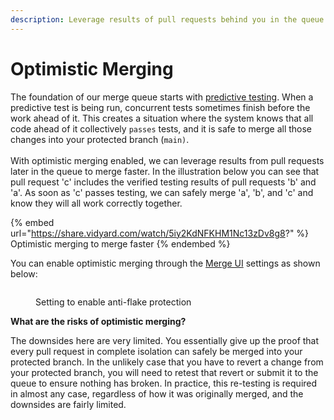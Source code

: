 ```yaml
---
description: Leverage results of pull requests behind you in the queue to merge faster
---
```


# Optimistic Merging

The foundation of our merge queue starts with [predictive testing](predictive-testing.md). When a predictive test is being run, concurrent tests sometimes finish before the work ahead of it. This creates a situation where the system knows that all code ahead of it collectively `passes` tests, and it is safe to merge all those changes into your protected branch (`main)`.\
\
With optimistic merging enabled, we can leverage results from pull requests later in the queue to merge faster. In the illustration below you can see that pull request 'c' includes the verified testing results of pull requests 'b' and 'a'. As soon as 'c' passes testing, we can safely merge 'a', 'b', and 'c' and know they will all work correctly together.

{% embed url="https://share.vidyard.com/watch/5iy2KdNFKHM1Nc13zDv8g8?" %}
Optimistic merging to merge faster
{% endembed %}

You can enable optimistic merging through the [Merge UI](../managing-merge-queue/using-the-webapp.md) settings as shown below:

<figure><img src="../../.gitbook/assets/pika-1715033350907-2x.png" alt=""><figcaption><p>Setting to enable anti-flake protection</p></figcaption></figure>

**What are the risks of optimistic merging?**

The downsides here are very limited. You essentially give up the proof that every pull request in complete isolation can safely be merged into your protected branch. In the unlikely case that you have to revert a change from your protected branch, you will need to retest that revert or submit it to the queue to ensure nothing has broken. In practice, this re-testing is required in almost any case, regardless of how it was originally merged, and the downsides are fairly limited.
